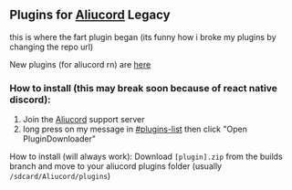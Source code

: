 ## Plugins for [Aliucord](https://github.com/Aliucord) Legacy
this is where the fart plugin began (its funny how i broke my plugins by changing the repo url)

New plugins (for aliucord rn) are [here](https://github.com/ItzOnlyAnimal/AliuPlugins)

### How to install (this may break soon because of react native discord):

1) Join the [Aliucord](https://discord.gg/aliucord) support server
2) long press on my message
   in [#plugins-list](https://discord.com/channels/811255666990907402/811275162715553823/896571282483728444)
   then click "Open PluginDownloader"

How to install (will always work): Download `[plugin].zip` from the builds branch and move to your aliucord plugins folder (usually `/sdcard/Aliucord/plugins`) 
